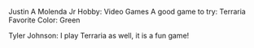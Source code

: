 Justin A Molenda Jr
Hobby: Video Games
A good game to try: Terraria
Favorite Color: Green

Tyler Johnson: I play Terraria as well, it is a fun game!
